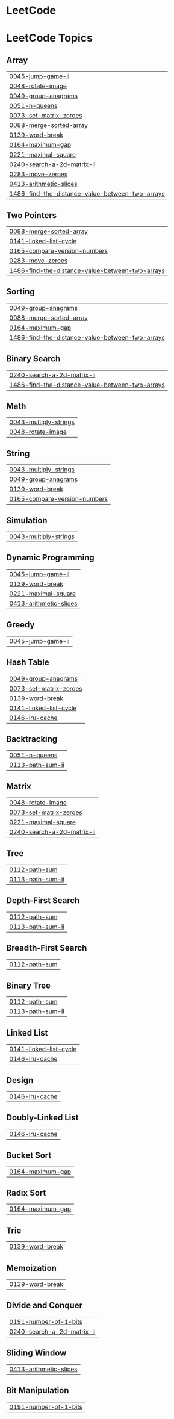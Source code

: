 # LeetCode
<!---LeetCode Topics Start-->
# LeetCode Topics
## Array
|  |
| ------- |
| [0045-jump-game-ii](https://github.com/namhoon-kim97/LeetCode/tree/master/0045-jump-game-ii) |
| [0048-rotate-image](https://github.com/namhoon-kim97/LeetCode/tree/master/0048-rotate-image) |
| [0049-group-anagrams](https://github.com/namhoon-kim97/LeetCode/tree/master/0049-group-anagrams) |
| [0051-n-queens](https://github.com/namhoon-kim97/LeetCode/tree/master/0051-n-queens) |
| [0073-set-matrix-zeroes](https://github.com/namhoon-kim97/LeetCode/tree/master/0073-set-matrix-zeroes) |
| [0088-merge-sorted-array](https://github.com/namhoon-kim97/LeetCode/tree/master/0088-merge-sorted-array) |
| [0139-word-break](https://github.com/namhoon-kim97/LeetCode/tree/master/0139-word-break) |
| [0164-maximum-gap](https://github.com/namhoon-kim97/LeetCode/tree/master/0164-maximum-gap) |
| [0221-maximal-square](https://github.com/namhoon-kim97/LeetCode/tree/master/0221-maximal-square) |
| [0240-search-a-2d-matrix-ii](https://github.com/namhoon-kim97/LeetCode/tree/master/0240-search-a-2d-matrix-ii) |
| [0283-move-zeroes](https://github.com/namhoon-kim97/LeetCode/tree/master/0283-move-zeroes) |
| [0413-arithmetic-slices](https://github.com/namhoon-kim97/LeetCode/tree/master/0413-arithmetic-slices) |
| [1486-find-the-distance-value-between-two-arrays](https://github.com/namhoon-kim97/LeetCode/tree/master/1486-find-the-distance-value-between-two-arrays) |
## Two Pointers
|  |
| ------- |
| [0088-merge-sorted-array](https://github.com/namhoon-kim97/LeetCode/tree/master/0088-merge-sorted-array) |
| [0141-linked-list-cycle](https://github.com/namhoon-kim97/LeetCode/tree/master/0141-linked-list-cycle) |
| [0165-compare-version-numbers](https://github.com/namhoon-kim97/LeetCode/tree/master/0165-compare-version-numbers) |
| [0283-move-zeroes](https://github.com/namhoon-kim97/LeetCode/tree/master/0283-move-zeroes) |
| [1486-find-the-distance-value-between-two-arrays](https://github.com/namhoon-kim97/LeetCode/tree/master/1486-find-the-distance-value-between-two-arrays) |
## Sorting
|  |
| ------- |
| [0049-group-anagrams](https://github.com/namhoon-kim97/LeetCode/tree/master/0049-group-anagrams) |
| [0088-merge-sorted-array](https://github.com/namhoon-kim97/LeetCode/tree/master/0088-merge-sorted-array) |
| [0164-maximum-gap](https://github.com/namhoon-kim97/LeetCode/tree/master/0164-maximum-gap) |
| [1486-find-the-distance-value-between-two-arrays](https://github.com/namhoon-kim97/LeetCode/tree/master/1486-find-the-distance-value-between-two-arrays) |
## Binary Search
|  |
| ------- |
| [0240-search-a-2d-matrix-ii](https://github.com/namhoon-kim97/LeetCode/tree/master/0240-search-a-2d-matrix-ii) |
| [1486-find-the-distance-value-between-two-arrays](https://github.com/namhoon-kim97/LeetCode/tree/master/1486-find-the-distance-value-between-two-arrays) |
## Math
|  |
| ------- |
| [0043-multiply-strings](https://github.com/namhoon-kim97/LeetCode/tree/master/0043-multiply-strings) |
| [0048-rotate-image](https://github.com/namhoon-kim97/LeetCode/tree/master/0048-rotate-image) |
## String
|  |
| ------- |
| [0043-multiply-strings](https://github.com/namhoon-kim97/LeetCode/tree/master/0043-multiply-strings) |
| [0049-group-anagrams](https://github.com/namhoon-kim97/LeetCode/tree/master/0049-group-anagrams) |
| [0139-word-break](https://github.com/namhoon-kim97/LeetCode/tree/master/0139-word-break) |
| [0165-compare-version-numbers](https://github.com/namhoon-kim97/LeetCode/tree/master/0165-compare-version-numbers) |
## Simulation
|  |
| ------- |
| [0043-multiply-strings](https://github.com/namhoon-kim97/LeetCode/tree/master/0043-multiply-strings) |
## Dynamic Programming
|  |
| ------- |
| [0045-jump-game-ii](https://github.com/namhoon-kim97/LeetCode/tree/master/0045-jump-game-ii) |
| [0139-word-break](https://github.com/namhoon-kim97/LeetCode/tree/master/0139-word-break) |
| [0221-maximal-square](https://github.com/namhoon-kim97/LeetCode/tree/master/0221-maximal-square) |
| [0413-arithmetic-slices](https://github.com/namhoon-kim97/LeetCode/tree/master/0413-arithmetic-slices) |
## Greedy
|  |
| ------- |
| [0045-jump-game-ii](https://github.com/namhoon-kim97/LeetCode/tree/master/0045-jump-game-ii) |
## Hash Table
|  |
| ------- |
| [0049-group-anagrams](https://github.com/namhoon-kim97/LeetCode/tree/master/0049-group-anagrams) |
| [0073-set-matrix-zeroes](https://github.com/namhoon-kim97/LeetCode/tree/master/0073-set-matrix-zeroes) |
| [0139-word-break](https://github.com/namhoon-kim97/LeetCode/tree/master/0139-word-break) |
| [0141-linked-list-cycle](https://github.com/namhoon-kim97/LeetCode/tree/master/0141-linked-list-cycle) |
| [0146-lru-cache](https://github.com/namhoon-kim97/LeetCode/tree/master/0146-lru-cache) |
## Backtracking
|  |
| ------- |
| [0051-n-queens](https://github.com/namhoon-kim97/LeetCode/tree/master/0051-n-queens) |
| [0113-path-sum-ii](https://github.com/namhoon-kim97/LeetCode/tree/master/0113-path-sum-ii) |
## Matrix
|  |
| ------- |
| [0048-rotate-image](https://github.com/namhoon-kim97/LeetCode/tree/master/0048-rotate-image) |
| [0073-set-matrix-zeroes](https://github.com/namhoon-kim97/LeetCode/tree/master/0073-set-matrix-zeroes) |
| [0221-maximal-square](https://github.com/namhoon-kim97/LeetCode/tree/master/0221-maximal-square) |
| [0240-search-a-2d-matrix-ii](https://github.com/namhoon-kim97/LeetCode/tree/master/0240-search-a-2d-matrix-ii) |
## Tree
|  |
| ------- |
| [0112-path-sum](https://github.com/namhoon-kim97/LeetCode/tree/master/0112-path-sum) |
| [0113-path-sum-ii](https://github.com/namhoon-kim97/LeetCode/tree/master/0113-path-sum-ii) |
## Depth-First Search
|  |
| ------- |
| [0112-path-sum](https://github.com/namhoon-kim97/LeetCode/tree/master/0112-path-sum) |
| [0113-path-sum-ii](https://github.com/namhoon-kim97/LeetCode/tree/master/0113-path-sum-ii) |
## Breadth-First Search
|  |
| ------- |
| [0112-path-sum](https://github.com/namhoon-kim97/LeetCode/tree/master/0112-path-sum) |
## Binary Tree
|  |
| ------- |
| [0112-path-sum](https://github.com/namhoon-kim97/LeetCode/tree/master/0112-path-sum) |
| [0113-path-sum-ii](https://github.com/namhoon-kim97/LeetCode/tree/master/0113-path-sum-ii) |
## Linked List
|  |
| ------- |
| [0141-linked-list-cycle](https://github.com/namhoon-kim97/LeetCode/tree/master/0141-linked-list-cycle) |
| [0146-lru-cache](https://github.com/namhoon-kim97/LeetCode/tree/master/0146-lru-cache) |
## Design
|  |
| ------- |
| [0146-lru-cache](https://github.com/namhoon-kim97/LeetCode/tree/master/0146-lru-cache) |
## Doubly-Linked List
|  |
| ------- |
| [0146-lru-cache](https://github.com/namhoon-kim97/LeetCode/tree/master/0146-lru-cache) |
## Bucket Sort
|  |
| ------- |
| [0164-maximum-gap](https://github.com/namhoon-kim97/LeetCode/tree/master/0164-maximum-gap) |
## Radix Sort
|  |
| ------- |
| [0164-maximum-gap](https://github.com/namhoon-kim97/LeetCode/tree/master/0164-maximum-gap) |
## Trie
|  |
| ------- |
| [0139-word-break](https://github.com/namhoon-kim97/LeetCode/tree/master/0139-word-break) |
## Memoization
|  |
| ------- |
| [0139-word-break](https://github.com/namhoon-kim97/LeetCode/tree/master/0139-word-break) |
## Divide and Conquer
|  |
| ------- |
| [0191-number-of-1-bits](https://github.com/namhoon-kim97/LeetCode/tree/master/0191-number-of-1-bits) |
| [0240-search-a-2d-matrix-ii](https://github.com/namhoon-kim97/LeetCode/tree/master/0240-search-a-2d-matrix-ii) |
## Sliding Window
|  |
| ------- |
| [0413-arithmetic-slices](https://github.com/namhoon-kim97/LeetCode/tree/master/0413-arithmetic-slices) |
## Bit Manipulation
|  |
| ------- |
| [0191-number-of-1-bits](https://github.com/namhoon-kim97/LeetCode/tree/master/0191-number-of-1-bits) |
<!---LeetCode Topics End-->